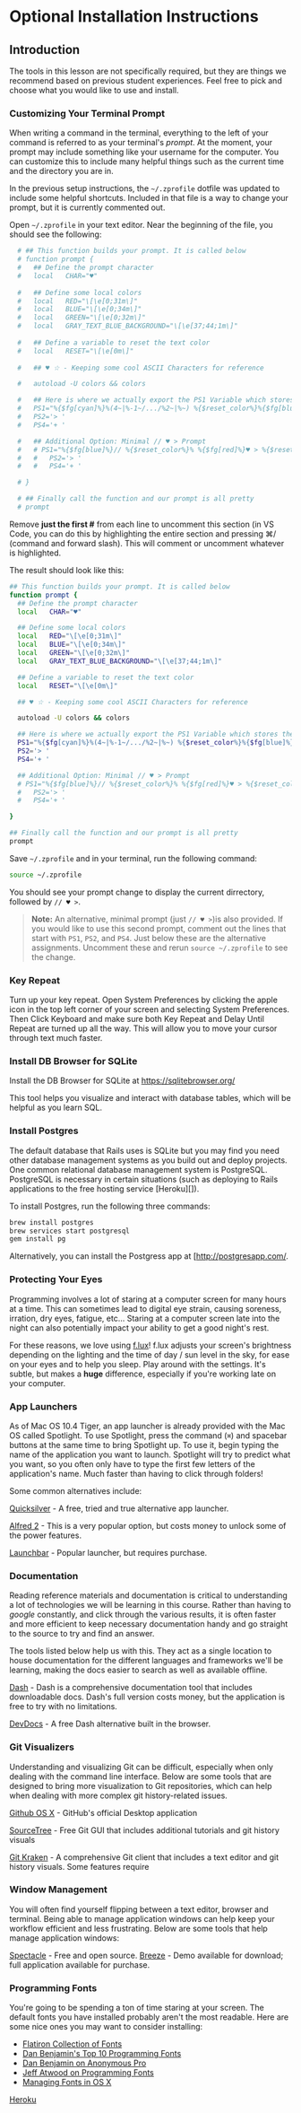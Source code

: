 # Optional Installation Instructions

## Introduction

The tools in this lesson are not specifically required, but they are things we
recommend based on previous student experiences. Feel free to pick and choose
what you would like to use and install.

### Customizing Your Terminal Prompt

When writing a command in the terminal, everything to the left of your command
is referred to as your terminal's _prompt_. At the moment, your prompt may include
something like your username for the computer. You can customize this to include many
helpful things such as the current time and the directory you are in.

In the previous setup instructions, the `~/.zprofile` dotfile was updated to
include some helpful shortcuts. Included in that file is a way to change your prompt,
but it is currently commented out.

Open `~/.zprofile` in your text editor. Near the beginning of the file, you
should see the following:

```sh
  # ## This function builds your prompt. It is called below
  # function prompt {
  #   ## Define the prompt character
  #   local   CHAR="♥"
  
  #   ## Define some local colors
  #   local   RED="\[\e[0;31m\]"
  #   local   BLUE="\[\e[0;34m\]"
  #   local   GREEN="\[\e[0;32m\]"
  #   local   GRAY_TEXT_BLUE_BACKGROUND="\[\e[37;44;1m\]"
  
  #   ## Define a variable to reset the text color
  #   local   RESET="\[\e[0m\]"
  
  #   ## ♥ ☆ - Keeping some cool ASCII Characters for reference

  #   autoload -U colors && colors

  #   ## Here is where we actually export the PS1 Variable which stores the text for your prompt
  #   PS1="%{$fg[cyan]%}%(4~|%-1~/.../%2~|%~) %{$reset_color%}%{$fg[blue]%}// %{$reset_color%}% %{$fg[red]%}♥ > %{$reset_color%}% "
  #   PS2='> '
  #   PS4='+ '

  #   ## Additional Option: Minimal // ♥ > Prompt
  #   # PS1="%{$fg[blue]%}// %{$reset_color%}% %{$fg[red]%}♥ > %{$reset_color%}%  "
  #   #   PS2='> '
  #   #   PS4='+ '

  # }

  # ## Finally call the function and our prompt is all pretty
  # prompt
  ```

  Remove **just the first #** from each line to uncomment this section (in VS Code,
  you can do this by highlighting the entire section and pressing ⌘/ (command
  and forward slash). This will comment or uncomment whatever is highlighted.

  The result should look like this:

  ```sh
  ## This function builds your prompt. It is called below
  function prompt {
    ## Define the prompt character
    local   CHAR="♥"
  
    ## Define some local colors
    local   RED="\[\e[0;31m\]"
    local   BLUE="\[\e[0;34m\]"
    local   GREEN="\[\e[0;32m\]"
    local   GRAY_TEXT_BLUE_BACKGROUND="\[\e[37;44;1m\]"
  
    ## Define a variable to reset the text color
    local   RESET="\[\e[0m\]"
  
    ## ♥ ☆ - Keeping some cool ASCII Characters for reference

    autoload -U colors && colors

    ## Here is where we actually export the PS1 Variable which stores the text for your prompt
    PS1="%{$fg[cyan]%}%(4~|%-1~/.../%2~|%~) %{$reset_color%}%{$fg[blue]%}// %{$reset_color%}% %{$fg[red]%}♥ > %{$reset_color%}% "
    PS2='> '
    PS4='+ '

    ## Additional Option: Minimal // ♥ > Prompt
    # PS1="%{$fg[blue]%}// %{$reset_color%}% %{$fg[red]%}♥ > %{$reset_color%}%  "
    #   PS2='> '
    #   PS4='+ '

  }

  ## Finally call the function and our prompt is all pretty
  prompt
  ```

  Save `~/.zprofile` and in your terminal, run the following command:

  ```sh
  source ~/.zprofile
  ```

  You should see your prompt change to display the current dirrectory, followed by `// ♥ >`.

  > **Note:** An alternative, minimal prompt (just `// ♥ >`)is also provided. If you
  > would like to use this second prompt, comment out the lines that start with
  > `PS1`, `PS2`, and `PS4`. Just below these are the alternative assignments.
  > Uncomment these and rerun `source ~/.zprofile` to see the change.

### Key Repeat

Turn up your key repeat. Open System Preferences by clicking the apple icon in
the top left corner of your screen and selecting System Preferences. Then Click
Keyboard and make sure both Key Repeat and Delay Until Repeat are turned up all
the way. This will allow you to move your cursor through text much faster.

### Install DB Browser for SQLite

Install the DB Browser for SQLite at https://sqlitebrowser.org/

This tool helps you visualize and interact with database tables, which will be
helpful as you learn SQL.

### Install Postgres

The default database that Rails uses is SQLite but you may find you need other
database management systems as you build out and deploy projects. One common
relational database management system is PostgreSQL. PostgreSQL is necessary in
certain situations (such as deploying to Rails applications to the free hosting
service [Heroku][]).

To install Postgres, run the following three commands:

```bash
brew install postgres
brew services start postgresql
gem install pg
```

Alternatively, you can install the Postgress app at [http://postgresapp.com/.

### Protecting Your Eyes

Programming involves a lot of staring at a computer screen for many hours at a
time. This can sometimes lead to digital eye strain, causing soreness, irration,
dry eyes, fatigue, etc... Staring at a computer screen late into the night can
also potentially impact your ability to get a good night's rest.

For these reasons, we love using [f.lux](https://justgetflux.com/)! f.lux
adjusts your screen's brightness depending on the lighting and the time of day /
sun level in the sky, for ease on your eyes and to help you sleep. Play around
with the settings. It's subtle, but makes a **huge** difference, especially if
you're working late on your computer.

### App Launchers

As of Mac OS 10.4 Tiger, an app launcher is already provided with the Mac OS
called Spotlight. To use Spotlight, press the command (`⌘`) and spacebar buttons
at the same time to bring Spotlight up. To use it, begin typing the name of the
application you want to launch. Spotlight will try to predict what you want, so
you often only have to type the first few letters of the application's name. Much
faster than having to click through folders!

Some common alternatives include:

[Quicksilver](http://qsapp.com/) - A free, tried and true alternative app launcher.

[Alfred 2](http://www.alfredapp.com/) - This is a very popular option, but costs
money to unlock some of the power features.

[Launchbar](http://www.obdev.at/products/launchbar/index.html) - Popular launcher, but requires purchase.

### Documentation

Reading reference materials and documentation is critical to understanding a lot
of technologies we will be learning in this course. Rather than having to
_google_ constantly, and click through the various results, it is often faster
and more efficient to keep necessary documentation handy and go straight to the
source to try and find an answer.

The tools listed below help us with this. They act as a single location to house
documentation for the different languages and frameworks we'll be learning, making
the docs easier to search as well as available offline.

[Dash](http://kapeli.com/dash) - Dash is a comprehensive documentation tool that
includes downloadable docs. Dash's full version costs money, but the application
is free to try with no limitations.

[DevDocs](http://devdocs.io/) - A free Dash alternative built in the browser.

### Git Visualizers

Understanding and visualizing Git can be difficult, especially when only dealing
with the command line interface. Below are some tools that are designed to bring
more visualization to Git repositories, which can help when dealing with more
complex git history-related issues.

[Github OS X](https://desktop.github.com/) - GitHub's official Desktop application

[SourceTree](http://www.sourcetreeapp.com/) - Free Git GUI that includes additional tutorials and git history visuals

[Git Kraken](https://www.gitkraken.com/) - A comprehensive Git client that includes
a text editor and git history visuals. Some features require 

### Window Management

You will often find yourself flipping between a text editor, browser and
terminal. Being able to manage application windows can help keep your workflow
efficient and less frustrating. Below are some tools that help manage
application windows:

[Spectacle](http://spectacleapp.com/) - Free and open source.
[Breeze](http://www.autumnapps.com/breeze/) - Demo available for download; full application available for purchase.

### Programming Fonts

You're going to be spending a ton of time staring at your screen. The default
fonts you have installed probably aren't the most readable. Here are some nice
ones you may want to consider installing:

- [Flatiron Collection of Fonts](http://flatiron-school.s3.amazonaws.com/resources/programming%20fonts.zip)
- [Dan Benjamin's Top 10 Programming Fonts](http://hivelogic.com/articles/top-10-programming-fonts/)
- [Dan Benjamin on Anonymous Pro](http://hivelogic.com/articles/anonymous-pro-programming-monospace-font)
- [Jeff Atwood on Programming Fonts](http://www.codinghorror.com/blog/2007/10/revisiting-programming-fonts.html)
- [Managing Fonts in OS X](http://support.apple.com/kb/ht2435)

[Heroku](https://www.heroku.com/)

